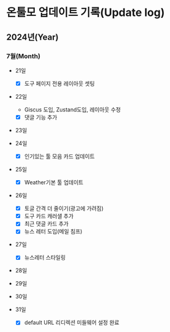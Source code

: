 # 온툴모 업데이트 기록(Update log)

## 2024년(Year)

### 7월(Month)

- 21일

  - [x] 도구 페이지 전용 레이아웃 셋팅

- 22일

  - Giscus 도입, Zustand도입, 레이아웃 수정
  - [x] 댓글 기능 추가

- 23일
- 24일

  - [x] 인기있는 툴 모음 카드 업데이트

- 25일

  - [x] Weather기본 툴 업데이트

- 26일

  - [x] 토글 간격 더 줄이기(광고에 가려짐)
  - [x] 도구 카드 캐러샐 추가
  - [x] 최근 댓글 카드 추가
  - [x] 뉴스 레터 도입(메일 침프)

- 27일

  - [x] 뉴스레터 스타일링

- 28일
- 29일
- 30일
- 31일
  - [x] default URL 리디렉션 미들웨어 설정 완료
